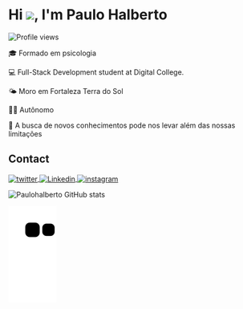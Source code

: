 <h1 align="left">Hi <img src="https://raw.githubusercontent.com/kaueMarques/kaueMarques/master/hi.gif" height="30px">, I'm Paulo Halberto</h1>
<p align="left"> <img src="https://komarev.com/ghpvc/?username=paulohalberto&color=blue" alt="Profile views" /> </p>

🎓 Formado em psicologia

💻 Full-Stack Development student at Digital College.

🌤️ Moro em Fortaleza Terra do Sol

👨‍💼 Autônomo 

🚀 A busca de novos conhecimentos pode nos levar além das nossas limitações
## Contact

<a href="https://twitter.com/paulohalbertoo" target="_blank">
<img align="center" src="https://img.shields.io/badge/-paulohalberto-05122A?style=flat&logo=twitter" alt="twitter"/>
</a>
<a href="https://www.linkedin.com/in/paulo-halberto-0922b4193/" target="_blank">
<img align="center" src="https://img.shields.io/badge/-pautohalberto-05122A?style=flat&logo=linkedin" alt="Linkedin"/>
</a>
<a href="https://www.instagram.com/paulohabertoo/" target="_blank">
<img align="center" src="https://img.shields.io/badge/-paulohalbertoo-05122A?style=flat&logo=instagram" alt="instagram"/>
</a>


![Paulohalberto GitHub stats](https://github-readme-stats.vercel.app/api?username=paulohalberto&show_icons=true&theme=gruvbox)


![ cobra gif ](https://github.com/devalexandre/devalexandre/blob/output/github-contribution-grid-snake.svg)




<!--
**paulohalberto/paulohalberto** is a ✨ _special_ ✨ repository because its `README.md` (this file) appears on your GitHub profile.

Here are some ideas to get you started:

- 🔭 I’m currently working on ...
- 🌱 I’m currently learning ...
- 👯 I’m looking to collaborate on ...
- 🤔 I’m looking for help with ...
- 💬 Ask me about ...
- 📫 How to reach me: ...
- 😄 Pronouns: ...
- ⚡ Fun fact: ...
-->
